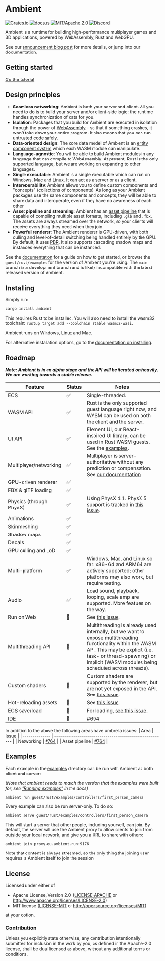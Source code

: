 # Ambient

[![Crates.io](https://img.shields.io/crates/v/ambient_api)](https://crates.io/crates/ambient_api)
[![docs.rs](https://img.shields.io/docsrs/ambient_api)](https://docs.rs/ambient_api)
[![MIT/Apache 2.0](https://img.shields.io/badge/license-MIT%2FApache-blue.svg)](https://github.com/AmbientRun/Ambient#license)
[![Discord](https://img.shields.io/discord/894505972289134632)](https://discord.gg/ambient)

Ambient is a runtime for building high-performance multiplayer games and 3D applications, powered by WebAssembly, Rust and WebGPU.

See our [announcement blog post](https://www.ambient.run/post/introducing-ambient) for more details, or jump into our [documentation](https://ambientrun.github.io/Ambient/).

## Getting started

[Go the tutorial](https://ambientrun.github.io/Ambient/tutorials/game/0_intro.html)

## Design principles

- **Seamless networking**: Ambient is both your server and client. All you need to do is to build your server and/or client-side logic: the runtime handles synchronization of data for you.
- **Isolation**: Packages that you build for Ambient are executed in isolation through the power of [WebAssembly](https://webassembly.org/) - so that if something crashes, it won’t take down your entire program. It also means that you can run untrusted code safely.
- **Data-oriented design**: The core data model of Ambient is an [entity component system](https://en.wikipedia.org/wiki/Entity_component_system) which each WASM module can manipulate.
- **Language-agnostic**: You will be able to build Ambient modules in any language that can compile to WebAssembly. At present, Rust is the only supported language, but we are working on expanding to other languages.
- **Single executable**: Ambient is a single executable which can run on Windows, Mac and Linux. It can act as a server or as a client.
- **Interoperability**: Ambient allows you to define custom components and "concepts" (collections of components). As long as your Ambient packages use the same components and concepts, they will be able to share data and interoperate, even if they have no awareness of each other.
- **Asset pipeline and streaming**: Ambient has an [asset pipeline](https://ambientrun.github.io/Ambient/reference/asset_pipeline.html) that is capable of compiling multiple asset formats, including `.glb` and `.fbx`. The assets are always streamed over the network, so your clients will receive everything they need when they join.
- **Powerful renderer**: The Ambient renderer is GPU-driven, with both culling and level-of-detail switching being handled entirely by the GPU. By default, it uses [PBR](https://en.wikipedia.org/wiki/Physically_based_rendering). It also supports cascading shadow maps and instances everything that can be instanced.

See the [documentation](https://ambientrun.github.io/Ambient/) for a guide on how to get started, or browse the `guest/rust/examples` for the version of Ambient you're using. The `main` branch is a development branch and is likely incompatible with the latest released version of Ambient.

## Installing

Simply run:

```sh
cargo install ambient
```

This requires [Rust](https://www.rust-lang.org/) to be installed. You will also need to install the wasm32 toolchain: `rustup target add --toolchain stable wasm32-wasi`.

Ambient runs on Windows, Linux and Mac.

For alternative installation options, go to the [documentation on installing](https://ambientrun.github.io/Ambient/reference/advanced_installing.html).

## Roadmap

**_Note: Ambient is in an alpha stage and the API will be iterated on heavily. We are working towards a stable release._**

| Feature                 | Status | Notes                                                                                                                                                                                                                              |
| ----------------------- | ------ | ---------------------------------------------------------------------------------------------------------------------------------------------------------------------------------------------------------------------------------- |
| ECS                     | ✅     | Single-threaded.                                                                                                                                                                                                                   |
| WASM API                | ✅     | Rust is the only supported guest language right now, and WASM can be used on both the client and the server.                                                                                                                       |
| UI API                  | ✅     | Element UI, our React-inspired UI library, can be used in Rust WASM guests. See the [examples](https://github.com/AmbientRun/Ambient/tree/main/guest/rust/examples/ui).                                                            |
| Multiplayer/networking  | ✅     | Multiplayer is server-authoritative without any prediction or compensation. See [our documentation](https://ambientrun.github.io/Ambient/reference/networking.html).                                                               |
| GPU-driven renderer     | ✅     |                                                                                                                                                                                                                                    |
| FBX & glTF loading      | ✅     |                                                                                                                                                                                                                                    |
| Physics (through PhysX) | ✅     | Using PhysX 4.1. PhysX 5 support is tracked in [this issue](https://github.com/AmbientRun/Ambient/issues/155).                                                                                                                     |
| Animations              | ✅     |                                                                                                                                                                                                                                    |
| Skinmeshing             | ✅     |                                                                                                                                                                                                                                    |
| Shadow maps             | ✅     |                                                                                                                                                                                                                                    |
| Decals                  | ✅     |                                                                                                                                                                                                                                    |
| GPU culling and LoD     | ✅     |                                                                                                                                                                                                                                    |
| Multi-platform          | ✅     | Windows, Mac, and Linux so far. x86-64 and ARM64 are actively supported; other platforms may also work, but require testing.                                                                                                       |
| Audio                   | ✅     | Load sound, playback, looping, scale amp are supported. More featues on the way.                                                                                                                                                   |
| Run on Web              | 🚧     | See [this issue](https://github.com/AmbientRun/Ambient/issues/151).                                                                                                                                                                |
| Multithreading API      | 🚧     | Multithreading is already used internally, but we want to expose multithreading functionality within the WASM API. This may be explicit (i.e. task- or thread-spawning) or implicit (WASM modules being scheduled across threads). |
| Custom shaders          | 🚧     | Custom shaders are supported by the renderer, but are not yet exposed in the API. See [this issue](https://github.com/AmbientRun/Ambient/issues/98).                                                                               |
| Hot-reloading assets    | 🚧     | See [this issue](https://github.com/AmbientRun/Ambient/issues/12).                                                                                                                                                                 |
| ECS save/load           | 🚧     | For loading, [see this issue](https://github.com/AmbientRun/Ambient/issues/71).                                                                                                                                                    |
| IDE                     | 🚧     | [#694](https://github.com/AmbientRun/Ambient/issues/694)                                                                                                                                                                           |

In addition to the above the following areas have umbrella issues:
| Area | Issue |
| -------------- | -------------------------------------------------------- |
| Networking | [#764](https://github.com/AmbientRun/Ambient/issues/671) |
| Asset pipeline | [#764](https://github.com/AmbientRun/Ambient/issues/764) |

## Examples

Each example in the [examples](./guest/rust/examples/) directory can be run with Ambient as both client and server:

_(Note that ambient needs to match the version that the examples were built for, see ["Running examples"](https://ambientrun.github.io/Ambient/user/running_examples.html) in the docs)_

```
ambient run guest/rust/examples/controllers/first_person_camera
```

Every example can also be run server-only. To do so:

```
ambient serve guest/rust/examples/controllers/first_person_camera
```

This will start a server that other people, including yourself, can join. By default, the server will use the Ambient proxy to allow clients to join from outside your local network, and give you a URL to share with others:

```
ambient join proxy-eu.ambient.run:9176
```

Note that content is always streamed, so the only thing the joining user requires is Ambient itself to join the session.

## License

Licensed under either of

- Apache License, Version 2.0, ([LICENSE-APACHE](LICENSE-APACHE) or http://www.apache.org/licenses/LICENSE-2.0)
- MIT license ([LICENSE-MIT](LICENSE-MIT) or http://opensource.org/licenses/MIT)

at your option.

### Contribution

Unless you explicitly state otherwise, any contribution intentionally submitted
for inclusion in the work by you, as defined in the Apache-2.0 license, shall be dual licensed as above, without any
additional terms or conditions.
